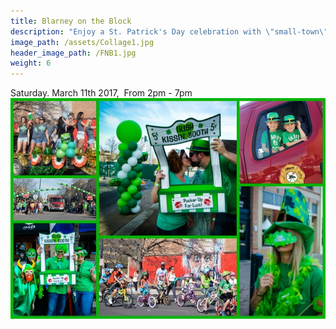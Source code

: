 ```yaml
---
title: Blarney on the Block
description: "Enjoy a St. Patrick's Day celebration with \"small-town\" family -friendly fun! The event starts at 2pm with Irish Step Dancing from the Moriarty School of Irish Dance. Then we'll have our annual \"1st National Bank Blarney Parade\" at 2:30. Everyone can join! On the 9th St plaza you'll enjoy the bagpipes and drums of the Caledonia Pipe and Drum Band again, followed by Irish music on the 9th Street Stage with \"Juice of the Barley\" and Go-Cup on 9th Street. There will be kid's activities, face painting, a photo booth with props, and MORE! Avoid the crazy crowds in other big cities and come to a celebration where the whole family can relax and have fun outside together."
image_path: /assets/Collage1.jpg
header_image_path: /FNB1.jpg
weight: 6
---
```



Saturday. March 11th 2017, &nbsp;From 2pm - 7pm![](/assets/versions/collage1---x----1000-700x---.jpg)